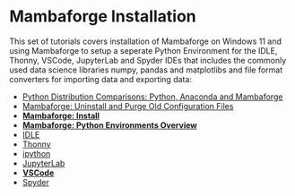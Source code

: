 # Mambaforge Installation

This set of tutorials covers installation of Mambaforge on Windows 11 and using Mambaforge to setup a seperate Python Environment for the IDLE, Thonny, VSCode, JupyterLab and Spyder IDEs that includes the commonly used data science libraries numpy, pandas and matplotlibs and file format converters for importing data and exporting data:

* [Python Distribution Comparisons: Python, Anaconda and Mambaforge](./distributions.md)
* [Mambaforge: Uninstall and Purge Old Configuration Files](./uninstall.md)
* **[Mambaforge: Install](./mambaforge.md)**
* **[Mambaforge: Python Environments Overview](./environments.md)**
* [IDLE](./idle.md)
* [Thonny](./thonny.md)
* [ipython](./ipython.md)
* [JupyterLab](./jupyterlab.md)
* **[VSCode](./vscode.md)**
* [Spyder](./spyder.md)
